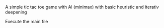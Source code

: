 A simple tic tac toe game with AI (minimax) with basic heuristic and iterativ deepening

Execute the main file
